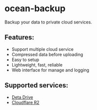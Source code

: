 # ocean-backup

Backup your data to private cloud services.

## Features:

- Support multiple cloud service
- Compressed data before uploading
- Easy to setup
- Lightweight, fast, reliable
- Web interface for manage and logging

## Supported services:

- [Deta Drive](https://docs.deta.sh/docs/drive/about)
- [Cloudflare R2](https://www.cloudflare.com/products/r2/)

